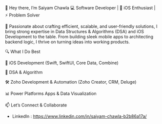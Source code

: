 <!---
[![@saiyam07's Holopin board](https://holopin.io/api/user/board?user=saiyam07)](https://holopin.io/@saiyam07)
--->
👋 Hey there, I’m Saiyam Chawla
💻 Software Developer | 📱 iOS Enthusiast | ⚡ Problem Solver

🚀 Passionate about crafting efficient, scalable, and user-friendly solutions, I bring strong expertise in Data Structures & Algorithms (DSA) and iOS Development to the table. From building sleek mobile apps to architecting backend logic, I thrive on turning ideas into working products.

🔍 What I Do Best

📱 iOS Development (Swift, SwiftUI, Core Data, Combine)

🧠 DSA & Algorithm

🛠 Zoho Development & Automation (Zoho Creator, CRM, Deluge)

📊 Power Platforms Apps & Data Visualization

📫 Let’s Connect & Collaborate
- LinkedIn : https://www.linkedin.com/in/saiyam-chawla-b2b86a17a/

<!---
Saiyam0710/Saiyam0710 is a ✨ special ✨ repository because its `README.md` (this file) appears on your GitHub profile.
You can click the Preview link to take a look at your changes.
--->
